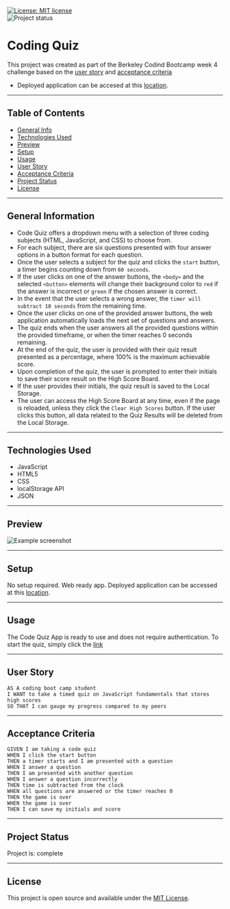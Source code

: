 [![License: MIT license](https://img.shields.io/badge/License-MIT_license-success)](https://opensource.org/licenses/MIT)    
![Project status](https://img.shields.io/badge/Status-Complete-seccess)

# Coding Quiz
This project was created as part of the Berkeley Codind Bootcamp week 4 challenge based on the [user story](#user-story) and [acceptance criteria](#acceptance-criteria)
- Deployed application can be accesed at this [location](https://userolena.github.io/coding_quiz/). 

---
## Table of Contents
* [General Info](#general-information)
* [Technologies Used](#technologies-used)
* [Preview](#preview)
* [Setup](#setup)
* [Usage](#usage)
* [User Story](#user-story)
* [Acceptance Criteria](#acceptance-criteria)
* [Project Status](#project-status)
* [License](#MIT)

---
## General Information
- Code Quiz offers a dropdown menu with a selection of three coding subjects (HTML, JavaScript, and CSS) to choose from.
- For each subject, there are six questions presented with four answer options in a button format for each question.
- Once the user selects a subject for the quiz and clicks the `start` button, a timer begins counting down from `60 seconds`.
- If the user clicks on one of the answer buttons, the `<body>` and the selected `<button>` elements will change their background color to `red` if the answer is incorrect or `green` if the chosen answer is correct.
- In the event that the user selects a wrong answer, the `timer will subtract 10 seconds` from the remaining time.
- Once the user clicks on one of the provided answer buttons, the web application automatically loads the next set of questions and answers.
- The quiz ends when the user answers all the provided questions within the provided timeframe, or when the timer reaches 0 seconds remaining.
- At the end of the quiz, the user is provided with their quiz result presented as a percentage, where 100% is the maximum achievable score.
- Upon completion of the quiz, the user is prompted to enter their initials to save their score result on the High Score Board.
- If the user provides their initials, the quiz result is saved to the Local Storage.
- The user can access the High Score Board at any time, even if the page is reloaded, unless they click the `Clear High Scores` button. If the user clicks this button, all data related to the Quiz Results will be deleted from the Local Storage.

---
## Technologies Used
- JavaScript
- HTML5
- CSS
- localStorage API
- JSON

---
## Preview
![Example screenshot](./assets/img/demo.gif)

---
## Setup
No setup required. Web ready app. Deployed application can be accessed at this [location](https://userolena.github.io/coding_quiz/).

---
## Usage
The Code Quiz App is ready to use and does not require authentication. To start the quiz, simply click the [link](https://userolena.github.io/coding_quiz/)

---
## User Story
```
AS A coding boot camp student
I WANT to take a timed quiz on JavaScript fundamentals that stores high scores
SO THAT I can gauge my progress compared to my peers
```

---
## Acceptance Criteria
```
GIVEN I am taking a code quiz
WHEN I click the start button
THEN a timer starts and I am presented with a question
WHEN I answer a question
THEN I am presented with another question
WHEN I answer a question incorrectly
THEN time is subtracted from the clock
WHEN all questions are answered or the timer reaches 0
THEN the game is over
WHEN the game is over
THEN I can save my initials and score
```

---
## Project Status
Project is: complete

---
## License
This project is open source and available under the [MIT License](./LICENSE).
